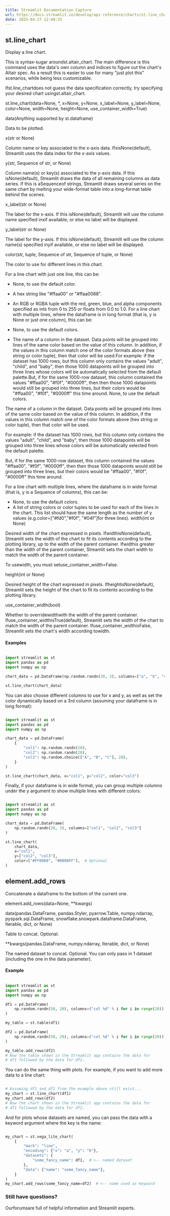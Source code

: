 ```yaml
---
title: Streamlit Documentation Capture
url: https://docs.streamlit.io/develop/api-reference/charts/st.line_chart
date: 2025-04-27 12:49:33
---
```


## st.line_chart

Display a line chart.

This is syntax-sugar aroundst.altair_chart. The main difference
is this command uses the data's own column and indices to figure out
the chart's Altair spec. As a result this is easier to use for many
"just plot this" scenarios, while being less customizable.

Ifst.line_chartdoes not guess the data specification
correctly, try specifying your desired chart usingst.altair_chart.

st.line_chart(data=None, *, x=None, y=None, x_label=None, y_label=None, color=None, width=None, height=None, use_container_width=True)

data(Anything supported by st.dataframe)

Data to be plotted.

x(str or None)

Column name or key associated to the x-axis data. IfxisNone(default), Streamlit uses the data index for the x-axis
values.

y(str, Sequence of str, or None)

Column name(s) or key(s) associated to the y-axis data. If this isNone(default), Streamlit draws the data of all remaining
columns as data series. If this is aSequenceof strings,
Streamlit draws several series on the same chart by melting your
wide-format table into a long-format table behind the scenes.

x_label(str or None)

The label for the x-axis. If this isNone(default), Streamlit
will use the column name specified inxif available, or else
no label will be displayed.

y_label(str or None)

The label for the y-axis. If this isNone(default), Streamlit
will use the column name(s) specified inyif available, or
else no label will be displayed.

color(str, tuple, Sequence of str, Sequence of tuple, or None)

The color to use for different lines in this chart.

For a line chart with just one line, this can be:

- None, to use the default color.
- A hex string like "#ffaa00" or "#ffaa0088".
- An RGB or RGBA tuple with the red, green, blue, and alpha
components specified as ints from 0 to 255 or floats from 0.0 to
1.0.
For a line chart with multiple lines, where the dataframe is in
long format (that is, y is None or just one column), this can be:

- None, to use the default colors.
- The name of a column in the dataset. Data points will be grouped
into lines of the same color based on the value of this column.
In addition, if the values in this column match one of the color
formats above (hex string or color tuple), then that color will
be used.For example: if the dataset has 1000 rows, but this column only
contains the values "adult", "child", and "baby", then those 1000
datapoints will be grouped into three lines whose colors will be
automatically selected from the default palette.But, if for the same 1000-row dataset, this column contained
the values "#ffaa00", "#f0f", "#0000ff", then then those 1000
datapoints would still be grouped into three lines, but their
colors would be "#ffaa00", "#f0f", "#0000ff" this time around.
None, to use the default colors.

The name of a column in the dataset. Data points will be grouped
into lines of the same color based on the value of this column.
In addition, if the values in this column match one of the color
formats above (hex string or color tuple), then that color will
be used.

For example: if the dataset has 1000 rows, but this column only
contains the values "adult", "child", and "baby", then those 1000
datapoints will be grouped into three lines whose colors will be
automatically selected from the default palette.

But, if for the same 1000-row dataset, this column contained
the values "#ffaa00", "#f0f", "#0000ff", then then those 1000
datapoints would still be grouped into three lines, but their
colors would be "#ffaa00", "#f0f", "#0000ff" this time around.

For a line chart with multiple lines, where the dataframe is in
wide format (that is, y is a Sequence of columns), this can be:

- None, to use the default colors.
- A list of string colors or color tuples to be used for each of
the lines in the chart. This list should have the same length
as the number of y values (e.g.color=["#fd0","#f0f", "#04f"]for three lines).
width(int or None)

Desired width of the chart expressed in pixels. IfwidthisNone(default), Streamlit sets the width of the chart to fit
its contents according to the plotting library, up to the width of
the parent container. Ifwidthis greater than the width of the
parent container, Streamlit sets the chart width to match the width
of the parent container.

To usewidth, you must setuse_container_width=False.

height(int or None)

Desired height of the chart expressed in pixels. IfheightisNone(default), Streamlit sets the height of the chart to fit
its contents according to the plotting library.

use_container_width(bool)

Whether to overridewidthwith the width of the parent
container. Ifuse_container_widthisTrue(default),
Streamlit sets the width of the chart to match the width of the
parent container. Ifuse_container_widthisFalse,
Streamlit sets the chart's width according towidth.

#### Examples

```python

import streamlit as st
import pandas as pd
import numpy as np

chart_data = pd.DataFrame(np.random.randn(20, 3), columns=["a", "b", "c"])

st.line_chart(chart_data)

```

You can also choose different columns to use for x and y, as well as set
the color dynamically based on a 3rd column (assuming your dataframe is in
long format):

```python

import streamlit as st
import pandas as pd
import numpy as np

chart_data = pd.DataFrame(
    {
        "col1": np.random.randn(20),
        "col2": np.random.randn(20),
        "col3": np.random.choice(["A", "B", "C"], 20),
    }
)

st.line_chart(chart_data, x="col1", y="col2", color="col3")

```

Finally, if your dataframe is in wide format, you can group multiple
columns under the y argument to show multiple lines with different
colors:

```python

import streamlit as st
import pandas as pd
import numpy as np

chart_data = pd.DataFrame(
    np.random.randn(20, 3), columns=["col1", "col2", "col3"]
)

st.line_chart(
    chart_data,
    x="col1",
    y=["col2", "col3"],
    color=["#FF0000", "#0000FF"],  # Optional
)

```

## element.add_rows

Concatenate a dataframe to the bottom of the current one.

element.add_rows(data=None, **kwargs)

data(pandas.DataFrame, pandas.Styler, pyarrow.Table, numpy.ndarray, pyspark.sql.DataFrame, snowflake.snowpark.dataframe.DataFrame, Iterable, dict, or None)

Table to concat. Optional.

**kwargs(pandas.DataFrame, numpy.ndarray, Iterable, dict, or None)

The named dataset to concat. Optional. You can only pass in 1
dataset (including the one in the data parameter).

#### Example

```python

import streamlit as st
import pandas as pd
import numpy as np

df1 = pd.DataFrame(
    np.random.randn(50, 20), columns=("col %d" % i for i in range(20))
)

my_table = st.table(df1)

df2 = pd.DataFrame(
    np.random.randn(50, 20), columns=("col %d" % i for i in range(20))
)

my_table.add_rows(df2)
# Now the table shown in the Streamlit app contains the data for
# df1 followed by the data for df2.

```

You can do the same thing with plots. For example, if you want to add
more data to a line chart:

```python

# Assuming df1 and df2 from the example above still exist...
my_chart = st.line_chart(df1)
my_chart.add_rows(df2)
# Now the chart shown in the Streamlit app contains the data for
# df1 followed by the data for df2.

```

And for plots whose datasets are named, you can pass the data with a
keyword argument where the key is the name:

```python

my_chart = st.vega_lite_chart(
    {
        "mark": "line",
        "encoding": {"x": "a", "y": "b"},
        "datasets": {
            "some_fancy_name": df1,  # <-- named dataset
        },
        "data": {"name": "some_fancy_name"},
    }
)
my_chart.add_rows(some_fancy_name=df2)  # <-- name used as keyword

```

### Still have questions?

Ourforumsare full of helpful information and Streamlit experts.
